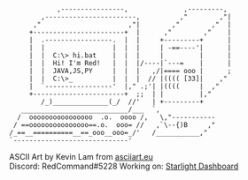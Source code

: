 ```
            ,----------------,              ,---------,
        ,-----------------------,          ,"        ,"|
      ,"                      ,"|        ,"        ,"  |
     +-----------------------+  |      ,"        ,"    |
     |  .-----------------.  |  |     +---------+      |
     |  |                 |  |  |     | -==----'|      |
     |  |  C:\> hi.bat    |  |  |     |         |      |
     |  |  Hi! I'm Red!   |  |  |/----|`---=    |      |
     |  |  JAVA,JS,PY     |  |  |   ,/|==== ooo |      ;
     |  |  C:\>_          |  |  |  // |(((( [33]|    ,"
     |  `-----------------'  |," .;'| |((((     |  ,"
     +-----------------------+  ;;  | |         |,"     
        /_)______________(_/  //'   | +---------+
   ___________________________/___  `,
  /  oooooooooooooooo  .o.  oooo /,   \,"-----------
 / ==ooooooooooooooo==.o.  ooo= //   ,`\--{)B     ,"
/_==__==========__==_ooo__ooo=_/'   /___________,"
`-----------------------------'
```
ASCII Art by Kevin Lam from [asciiart.eu](https://www.asciiart.eu)
<br/>
Discord: RedCommand#5228
Working on: [Starlight Dashboard](https://starlightbot.online)
<br/>
<br/>
